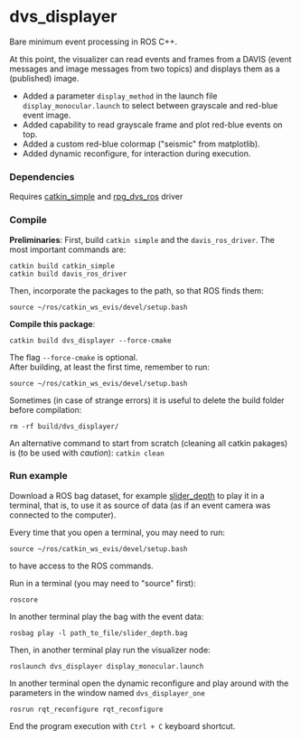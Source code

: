 # dvs_displayer

Bare minimum event processing in ROS C++.

At this point, the visualizer can read events and frames from a DAVIS (event messages and image messages from two topics) and displays them as a (published) image.

- Added a parameter `display_method` in the launch file `display_monocular.launch` to select between grayscale and red-blue event image.
- Added capability to read grayscale frame and plot red-blue events on top.
- Added a custom red-blue colormap ("seismic" from matplotlib).
- Added dynamic reconfigure, for interaction during execution.


### Dependencies

Requires [catkin_simple](https://github.com/catkin/catkin_simple) and [rpg_dvs_ros](https://github.com/uzh-rpg/rpg_dvs_ros) driver

### Compile

**Preliminaries**:
First, build `catkin simple` and the `davis_ros_driver`. The most important commands are:

	catkin build catkin_simple
	catkin build davis_ros_driver

Then, incorporate the packages to the path, so that ROS finds them:
	
	source ~/ros/catkin_ws_evis/devel/setup.bash
	
**Compile this package**:
	
	catkin build dvs_displayer --force-cmake
	
The flag `--force-cmake` is optional.	
After building, at least the first time, remember to run:

	source ~/ros/catkin_ws_evis/devel/setup.bash

Sometimes (in case of strange errors) it is useful to delete the build folder before compilation:

	rm -rf build/dvs_displayer/
	
An alternative command to start from scratch (cleaning all catkin pakages) is (to be used with *caution*): `catkin clean`


### Run example
Download a ROS bag dataset, for example [slider_depth](http://rpg.ifi.uzh.ch/datasets/davis/slider_depth.bag) to play it in a terminal, that is, to use it as source of data (as if an event camera was connected to the computer).

Every time that you open a terminal, you may need to run:

	source ~/ros/catkin_ws_evis/devel/setup.bash

to have access to the ROS commands.

Run in a terminal (you may need to "source" first):

	roscore
	
In another terminal play the bag with the event data:

	rosbag play -l path_to_file/slider_depth.bag
	
Then, in another terminal play run the visualizer node:
	
	roslaunch dvs_displayer display_monocular.launch
	
In another terminal open the dynamic reconfigure and play around with the parameters in the window named `dvs_displayer_one`
	
	rosrun rqt_reconfigure rqt_reconfigure

End the program execution with `Ctrl + C` keyboard shortcut. 

